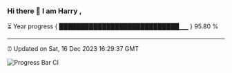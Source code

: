 ### Hi there 👋 I am Harry , 

⏳ Year progress { ████████████████████████████▁▁ } 95.80 %

---

⏰ Updated on Sat, 16 Dec 2023 16:29:37 GMT

![Progress Bar CI](https://github.com/duykhang68/duykhang68/workflows/Progress%20Bar%20CI/badge.svg)

